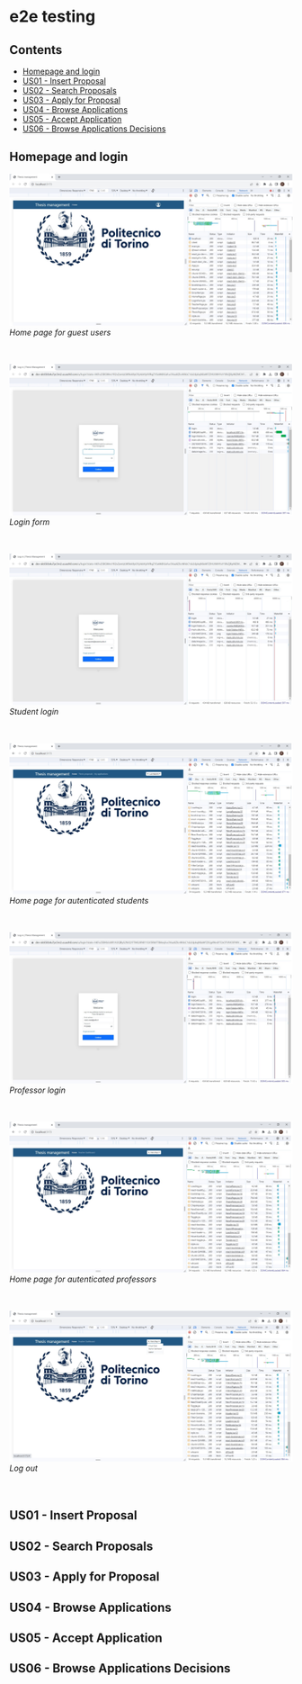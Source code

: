# e2e testing

## Contents

- [Homepage and login](#homepage-and-login)
- [US01 - Insert Proposal](#us01---insert-proposal)
- [US02 - Search Proposals](#us02---search-proposals)
- [US03 - Apply for Proposal](#us03---apply-for-proposal)
- [US04 - Browse Applications](#us04---browse-applications)
- [US05 - Accept Application](#us05---accept-application)
- [US06 - Browse Applications Decisions](#us06---browse-applications-decisions)



## Homepage and login

![Home page for guest users](./images/IMG_00_01.jpg)
*Home page for guest users*
<br/>
<br/>
<br/>

![Login form](./images/IMG_00_02.jpg)
*Login form*
<br/>
<br/>
<br/>

![Student login](./images/IMG_00_03.jpg)
*Student login*
<br/>
<br/>
<br/>

![Home page for autenticated students](./images/IMG_00_04.jpg)
*Home page for autenticated students*
<br/>
<br/>
<br/>

![Professor login](./images/IMG_00_05.jpg)
*Professor login*
<br/>
<br/>
<br/>

![Home page for autenticated professors](./images/IMG_00_06.jpg)
*Home page for autenticated professors*
<br/>
<br/>
<br/>

![Log out](./images/IMG_00_07.jpg)
*Log out*
<br/>
<br/>
<br/>



## US01 - Insert Proposal




## US02 - Search Proposals





## US03 - Apply for Proposal





## US04 - Browse Applications





## US05 - Accept Application






## US06 - Browse Applications Decisions